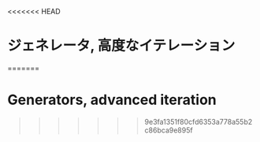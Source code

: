 
<<<<<<< HEAD
# ジェネレータ, 高度なイテレーション
=======
# Generators, advanced iteration
>>>>>>> 9e3fa1351f80cfd6353a778a55b2c86bca9e895f
